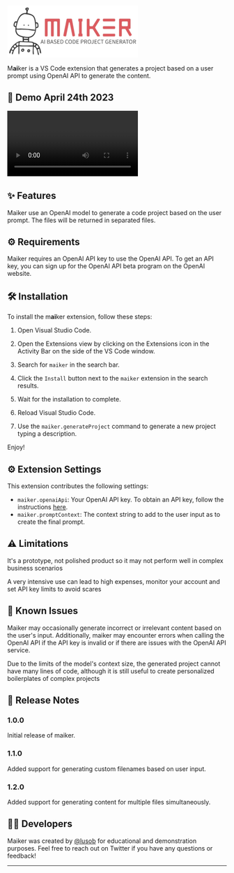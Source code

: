 ![image](./assets/maiker-logo.png)

M**ai**ker is a VS Code extension that generates a project based on a user prompt using OpenAI API to generate the content.

## 🎥 Demo April 24th 2023

![Maiker video demo](https://raw.githubusercontent.com/lusob/maiker/main/assets/maiker.mp4)

## ✨ Features

Maiker use an OpenAI model to generate a code project based on the user prompt. The files will be returned in separated files.

## ⚙️ Requirements

Maiker requires an OpenAI API key to use the OpenAI API. To get an API key, you can sign up for the OpenAI API beta program on the OpenAI website.

## 🛠️ Installation

To install the m**ai**ker extension, follow these steps:

1. Open Visual Studio Code.

2. Open the Extensions view by clicking on the Extensions icon in the Activity Bar on the side of the VS Code window.

3. Search for `maiker` in the search bar.

4. Click the `Install` button next to the `maiker` extension in the search results.

5. Wait for the installation to complete.

6. Reload Visual Studio Code.

7. Use the `maiker.generateProject` command to generate a new project typing a description.

Enjoy!

## ⚙️ Extension Settings

This extension contributes the following settings:

* `maiker.openaiApi`: Your OpenAI API key. To obtain an API key, follow the instructions [here](https://beta.openai.com/signup/).
* `maiker.promptContext`: The context string to add to the user input as to create the final prompt.

## ⚠️ Limitations

It's a prototype, not polished product so it may not perform well in complex business scenarios

A very intensive use can lead to high expenses, monitor your account and set API key limits to avoid scares

## 🐞 Known Issues

Maiker may occasionally generate incorrect or irrelevant content based on the user's input. Additionally, maiker may encounter errors when calling the OpenAI API if the API key is invalid or if there are issues with the OpenAI API service.

Due to the limits of the model's context size, the generated project cannot have many lines of code, although it is still useful to create personalized boilerplates of complex projects

## 📝 Release Notes

### 1.0.0

Initial release of maiker.

### 1.1.0

Added support for generating custom filenames based on user input.

### 1.2.0

Added support for generating content for multiple files simultaneously.

## 👨‍💻 Developers

Maiker was created by [@lusob](https://twitter.com/lusob) for educational and demonstration purposes. Feel free to reach out on Twitter if you have any questions or feedback!

---
